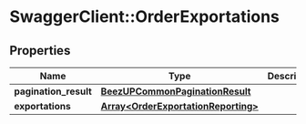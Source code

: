 # SwaggerClient::OrderExportations

## Properties
Name | Type | Description | Notes
------------ | ------------- | ------------- | -------------
**pagination_result** | [**BeezUPCommonPaginationResult**](BeezUPCommonPaginationResult.md) |  | 
**exportations** | [**Array&lt;OrderExportationReporting&gt;**](OrderExportationReporting.md) |  | 


